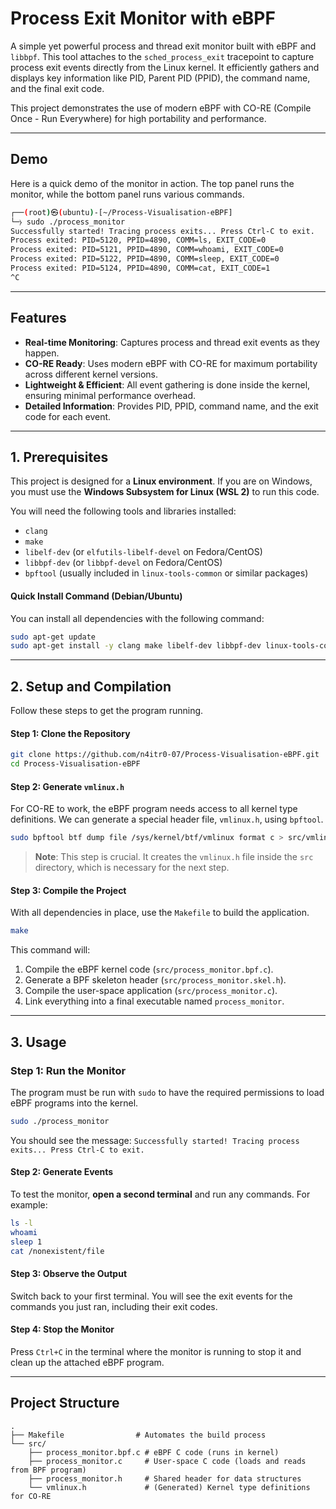 # Process Exit Monitor with eBPF

A simple yet powerful process and thread exit monitor built with eBPF and `libbpf`. This tool attaches to the `sched_process_exit` tracepoint to capture process exit events directly from the Linux kernel. It efficiently gathers and displays key information like PID, Parent PID (PPID), the command name, and the final exit code.

This project demonstrates the use of modern eBPF with CO-RE (Compile Once - Run Everywhere) for high portability and performance.

-----

## Demo

Here is a quick demo of the monitor in action. The top panel runs the monitor, while the bottom panel runs various commands.

```bash
┌──(root)㉿(ubuntu)-[~/Process-Visualisation-eBPF]
└─⧽ sudo ./process_monitor
Successfully started! Tracing process exits... Press Ctrl-C to exit.
Process exited: PID=5120, PPID=4890, COMM=ls, EXIT_CODE=0
Process exited: PID=5121, PPID=4890, COMM=whoami, EXIT_CODE=0
Process exited: PID=5122, PPID=4890, COMM=sleep, EXIT_CODE=0
Process exited: PID=5124, PPID=4890, COMM=cat, EXIT_CODE=1
^C
```

-----

## Features

- **Real-time Monitoring**: Captures process and thread exit events as they happen.
- **CO-RE Ready**: Uses modern eBPF with CO-RE for maximum portability across different kernel versions.
- **Lightweight & Efficient**: All event gathering is done inside the kernel, ensuring minimal performance overhead.
- **Detailed Information**: Provides PID, PPID, command name, and the exit code for each event.

-----

## 1\. Prerequisites

This project is designed for a **Linux environment**. If you are on Windows, you must use the **Windows Subsystem for Linux (WSL 2)** to run this code.

You will need the following tools and libraries installed:

- `clang`
- `make`
- `libelf-dev` (or `elfutils-libelf-devel` on Fedora/CentOS)
- `libbpf-dev` (or `libbpf-devel` on Fedora/CentOS)
- `bpftool` (usually included in `linux-tools-common` or similar packages)

#### Quick Install Command (Debian/Ubuntu)

You can install all dependencies with the following command:

```bash
sudo apt-get update
sudo apt-get install -y clang make libelf-dev libbpf-dev linux-tools-common linux-tools-generic
```

-----

## 2\. Setup and Compilation

Follow these steps to get the program running.

#### Step 1: Clone the Repository

```bash
git clone https://github.com/n4itr0-07/Process-Visualisation-eBPF.git
cd Process-Visualisation-eBPF
```

#### Step 2: Generate `vmlinux.h`

For CO-RE to work, the eBPF program needs access to all kernel type definitions. We can generate a special header file, `vmlinux.h`, using `bpftool`.

```bash
sudo bpftool btf dump file /sys/kernel/btf/vmlinux format c > src/vmlinux.h
```

> **Note**: This step is crucial. It creates the `vmlinux.h` file inside the `src` directory, which is necessary for the next step.

#### Step 3: Compile the Project

With all dependencies in place, use the `Makefile` to build the application.

```bash
make
```

This command will:

1. Compile the eBPF kernel code (`src/process_monitor.bpf.c`).
2. Generate a BPF skeleton header (`src/process_monitor.skel.h`).
3. Compile the user-space application (`src/process_monitor.c`).
4. Link everything into a final executable named `process_monitor`.

-----

## 3\. Usage

### Step 1: Run the Monitor

The program must be run with `sudo` to have the required permissions to load eBPF programs into the kernel.

```bash
sudo ./process_monitor
```

You should see the message: `Successfully started! Tracing process exits... Press Ctrl-C to exit.`

#### Step 2: Generate Events

To test the monitor, **open a second terminal** and run any commands. For example:

```bash
ls -l
whoami
sleep 1
cat /nonexistent/file
```

#### Step 3: Observe the Output

Switch back to your first terminal. You will see the exit events for the commands you just ran, including their exit codes.

#### Step 4: Stop the Monitor

Press `Ctrl+C` in the terminal where the monitor is running to stop it and clean up the attached eBPF program.

-----

## Project Structure

```
.
├── Makefile                # Automates the build process
└── src/
    ├── process_monitor.bpf.c # eBPF C code (runs in kernel)
    ├── process_monitor.c     # User-space C code (loads and reads from BPF program)
    ├── process_monitor.h     # Shared header for data structures
    └── vmlinux.h             # (Generated) Kernel type definitions for CO-RE
```
